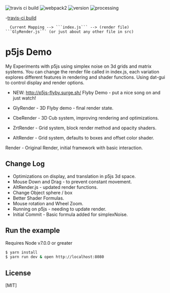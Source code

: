![travis ci build](https://travis-ci.org/pjkarlik/p5js.svg?branch=master)
![webpack2](https://img.shields.io/badge/webpack-2.0-brightgreen.svg) ![version](https://img.shields.io/badge/version-0.1.0-yellow.svg) ![processing](https://img.shields.io/badge/p5js-0.5.11-blue.svg)

-[travis-ci build](https://travis-ci.org/pjkarlik/p5js)

```
  Current Mapping --> ```index.js``` --> (render file) ```GlyRender.js``` (or just about any other file in src)
```

# p5js Demo
  My Experiments with p5js using simplex noise on 3d grids and matrix systems.
  You can change the render file called in index.js, each variation
  explores different features in rendering and shader functions. Using dat-gui
  to control display and render options.

  * NEW: http://p5js-flyby.surge.sh/ Flyby Demo - put a nice song on and just watch!


  * GlyRender - 3D Flyby demo - final render state.

  * CbeRender - 3D Cub system, improving rendering and optimizations.

  * ZrtRender - Grid system, block render method and opacity shaders.

  * AltRender - Grid system, defaults to boxes and offset color shader.


  Render - Original Render, initial framework with basic interaction.

## Change Log
  * Optimizations on display, and translation in p5js 3d space.
  * Mouse Down and Drag - to prevent constant movement.
  * AltRender.js - updated render functions.
  * Change Object sphere / box
  * Better Shader Formulas.
  * Mouse rotation and Wheel Zoom.
  * Running on p5js - needing to update render.
  * Initial Commit - Basic formula added for simplexNoise.

## Run the example
  Requires Node v7.0.0 or greater

```bash
$ yarn install
$ yarn run dev & open http://localhost:8080
```

## License

[MIT]

